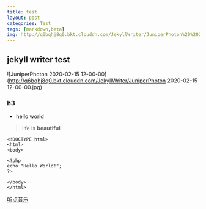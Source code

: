 ```yaml
---
title: test
layout: post
categories: Test
tags: [markdown,beta]
img: http://q6bqhj8q0.bkt.clouddn.com/JekyllWriter/JuniperPhoton%20%202020-02-15%2012-00-00.jpg
---
```

## jekyll writer test

![JuniperPhoton  2020-02-15 12-00-00](http://q6bqhj8q0.bkt.clouddn.com/JekyllWriter/JuniperPhoton  2020-02-15 12-00-00.jpg)

### h3

* hello world

> life is __beautiful__

    <!DOCTYPE html>
    <html>
    <body>

    <?php
    echo "Hello World!";
    ?>

    </body>
    </html>

[听点音乐](http://m.violin.site/music)

